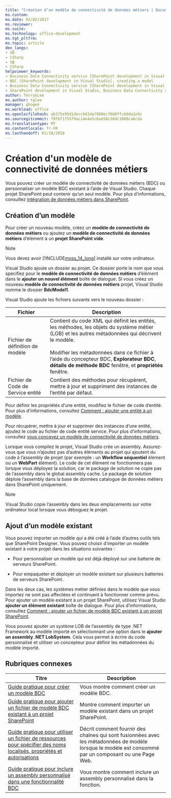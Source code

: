 ```yaml
---
title: "Création d’un modèle de connectivité de données métiers | Documents Microsoft"
ms.custom: 
ms.date: 02/02/2017
ms.reviewer: 
ms.suite: 
ms.technology: office-development
ms.tgt_pltfrm: 
ms.topic: article
dev_langs:
- VB
- CSharp
- VB
- CSharp
helpviewer_keywords:
- Business Data Connectivity service [SharePoint development in Visual Studio], model
- BDC [SharePoint development in Visual Studio], creating a model
- Business Data Connectivity service [SharePoint development in Visual Studio], creating a model
- SharePoint development in Visual Studio, Business Data Connectivity service
author: TerryGLee
ms.author: tglee
manager: ghogen
ms.workload: office
ms.openlocfilehash: ab375e95d1deccb614a7908ec7608ffcb0da2e9c
ms.sourcegitcommit: f9fbf1f55f9ac14e4e5c6ae58c30dc1800ca6cda
ms.translationtype: MT
ms.contentlocale: fr-FR
ms.lasthandoff: 01/10/2018
---
```

# <a name="creating-a-business-data-connectivity-model"></a>Création d'un modèle de connectivité de données métiers
  Vous pouvez créer un modèle de connectivité de données métiers (BDC) ou personnaliser un modèle BDC existant à l’aide de Visual Studio. Chaque projet SharePoint peut contenir qu’un seul modèle. Pour plus d’informations, consultez [intégration de données métiers dans SharePoint](../sharepoint/integrating-business-data-into-sharepoint.md).  
  
## <a name="creating-a-new-model"></a>Création d’un modèle  
 Pour créer un nouveau modèle, créez un **modèle de connectivité de données métiers** ou ajoutez un **modèle de connectivité de données métiers** d’élément à un **projet SharePoint vide**.  
  
> [!NOTE]  
>  Vous devez avoir [!INCLUDE[moss_14_long](../sharepoint/includes/moss-14-long-md.md)] installé sur votre ordinateur.  
  
 Visual Studio ajoute un dossier au projet. Ce dossier porte le nom que vous spécifiez pour le **modèle de connectivité de données métiers** d’élément dans le **ajouter un nouvel élément** boîte de dialogue. Si vous créez un nouveau **modèle de connectivité de données métiers** projet, Visual Studio nomme le dossier **BdcModel1**.  
  
 Visual Studio ajoute les fichiers suivants vers le nouveau dossier :  
  
|Fichier|Description|  
|----------|-----------------|  
|Fichier de définition de modèle|Contient du code XML qui définit les entités, les méthodes, les objets du système métier (LOB) et les autres métadonnées qui décrivent le modèle.<br /><br /> Modifier les métadonnées dans ce fichier à l’aide du concepteur BDC, **Explorateur BDC**, **détails de méthode BDC** fenêtre, et **propriétés** fenêtre.|  
|Fichier de Code de Service entité|Contient des méthodes pour récupèrent, mettre à jour et suppriment des instances de l’entité par défaut.|  
  
 Pour définir les propriétés d’une entité, modifiez le fichier de code d’entité. Pour plus d’informations, consultez [Comment : ajouter une entité à un modèle](../sharepoint/how-to-add-an-entity-to-a-model.md).  
  
 Pour récupérer, mettre à jour et supprimer des instances d’une entité, ajoutez le code au fichier de code entité service. Pour plus d’informations, consultez [vous concevez un modèle de connectivité de données métiers](../sharepoint/designing-a-business-data-connectivity-model.md).  
  
 Lorsque vous compilez le projet, Visual Studio crée un assembly. Assurez-vous que vous n’ajoutez pas d’autres éléments au projet qui ajoutent du code à l’assembly de projet (par exemple : un **Workflow séquentiel** élément ou un **WebPart** élément). Le code de cet élément ne fonctionnera pas lorsque vous déployez la solution, car le package de solution ne copie pas de l’assembly dans le global assembly cache.  Le package de solution déploie l’assembly dans la base de données catalogue de données métiers dans SharePoint uniquement.  
  
> [!NOTE]  
>  Visual Studio copie l’assembly dans les deux emplacements sur votre ordinateur local lorsque vous déboguez le projet.  
  
## <a name="adding-an-existing-model"></a>Ajout d’un modèle existant  
 Vous pouvez importer un modèle qui a été créé à l’aide d’autres outils tels que SharePoint Designer. Vous pouvez choisir d’importer un modèle existant à votre projet dans les situations suivantes :  
  
-   Pour personnaliser un modèle qui est déjà déployé sur une batterie de serveurs SharePoint.  
  
-   Pour empaqueter et déployer un modèle existant sur plusieurs batteries de serveurs SharePoint.  
  
 Dans les deux cas, les systèmes métier définies dans le modèle que vous importez ne sont pas affectées et continuent à fonctionner comme prévu. Pour ajouter un modèle existant à un projet SharePoint, utilisez Visual Studio **ajouter un élément existant** boîte de dialogue. Pour plus d’informations, consultez [Comment : ajouter un fichier de modèle BDC existant à un projet SharePoint](../sharepoint/how-to-add-an-existing-bdc-model-file-to-a-sharepoint-project.md).  
  
 Vous pouvez ajouter un système LOB de l’assembly de type .NET Framework au modèle importé en sélectionnant une option dans le **ajouter un assembly .NET LobSystem**. Cela vous permet à écrire du code personnalisé et utiliser un concepteur pour définir les métadonnées du modèle importé.  
  
## <a name="related-topics"></a>Rubriques connexes  
  
|Titre|Description|  
|-----------|-----------------|  
|[Guide pratique pour créer un modèle BDC](../sharepoint/how-to-create-a-bdc-model.md)|Vous montre comment créer un modèle BDC.|  
|[Guide pratique pour ajouter un fichier de modèle BDC existant à un projet SharePoint](../sharepoint/how-to-add-an-existing-bdc-model-file-to-a-sharepoint-project.md)|Montre comment importer un modèle existant dans un projet SharePoint.|  
|[Guide pratique pour utiliser un fichier de ressources pour spécifier des noms localisés, propriétés et autorisations](../sharepoint/how-to-use-a-resource-file-to-specify-localized-names-properties-and-permissions.md)|Décrit comment fournir des chaînes qui sont fusionnées avec les métadonnées de modèle lorsque le modèle est consommé par un composant ou une Page Web.|  
|[Guide pratique pour inclure un assembly personnalisé dans une fonctionnalité BDC](../sharepoint/how-to-include-a-custom-assembly-in-a-bdc-feature.md)|Vous montre comment inclure un assembly personnalisé dans la fonction.|  
  
  